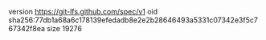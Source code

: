 version https://git-lfs.github.com/spec/v1
oid sha256:77db1a68a6c178139efedadb8e2e2b28646493a5331c07342e3f5c767342f8ea
size 19276
